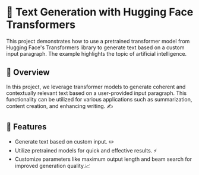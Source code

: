 # 🤖 Text Generation with Hugging Face Transformers

This project demonstrates how to use a pretrained transformer model from Hugging Face's Transformers library to generate text based on a custom input paragraph. The example highlights the topic of artificial intelligence.

## 🌟 Overview

In this project, we leverage transformer models to generate coherent and contextually relevant text based on a user-provided input paragraph. This functionality can be utilized for various applications such as summarization, content creation, and enhancing writing. ✍️

## 🚀 Features

- Generate text based on custom input. ✏️
- Utilize pretrained models for quick and effective results. ⚡
- Customize parameters like maximum output length and beam search for improved generation quality.📈
